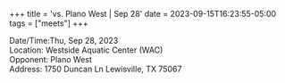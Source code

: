 +++
title = 'vs. Plano West | Sep 28'
date = 2023-09-15T16:23:55-05:00
tags = ["meets"]
+++
 
Date/Time:Thu, Sep 28, 2023    
Location: Westside Aquatic Center (WAC)  
Opponent: Plano West  
Address: 1750 Duncan Ln Lewisville, TX 75067  
